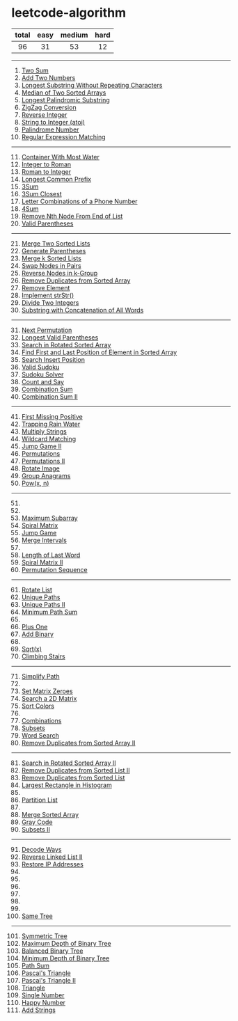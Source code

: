 [comment]:超链接的加入方式：[tag](url)
[comment]:分割线的加入方式：----

# leetcode-algorithm
|total|easy|medium|hard|
|:---:|:---:|:---:|:---:|
|96|31|53|12|
----
1. [Two Sum](https://github.com/assassint2017/leetcode-algorithm/tree/master/Two%20Sum)
2. [Add Two Numbers](https://github.com/assassint2017/leetcode-algorithm/tree/master/Add%20Two%20Numbers)
3. [Longest Substring Without Repeating Characters](https://github.com/assassint2017/leetcode-algorithm/tree/master/Longest%20Substring%20Without%20Repeating%20Characters)  
4. [Median of Two Sorted Arrays](https://github.com/assassint2017/leetcode-algorithm/tree/master/Median%20of%20Two%20Sorted%20Arrays)  
5. [Longest Palindromic Substring](https://github.com/assassint2017/leetcode-algorithm/tree/master/Longest%20Palindromic%20Substring)  
6. [ZigZag Conversion](https://github.com/assassint2017/leetcode-algorithm/tree/master/ZigZag%20Conversion)  
7. [Reverse Integer](https://github.com/assassint2017/leetcode-algorithm/tree/master/Reverse%20Integer)  
8. [String to Integer (atoi)](https://github.com/assassint2017/leetcode-algorithm/tree/master/String%20to%20Integer%20(atoi))  
9. [Palindrome Number](https://github.com/assassint2017/leetcode-algorithm/tree/master/Palindrome%20Number)  
10. [Regular Expression Matching](https://github.com/assassint2017/leetcode-algorithm/tree/master/Regular%20Expression%20Matching)  
----
11. [Container With Most Water](https://github.com/assassint2017/leetcode-algorithm/tree/master/Container%20With%20Most%20Water)
12. [Integer to Roman](https://github.com/assassint2017/leetcode-algorithm/tree/master/Integer%20to%20Roman)
13. [Roman to Integer](https://github.com/assassint2017/leetcode-algorithm/tree/master/Roman%20to%20Integer)
14. [Longest Common Prefix](https://github.com/assassint2017/leetcode-algorithm/tree/master/Longest%20Common%20Prefix)
15. [3Sum](https://github.com/assassint2017/leetcode-algorithm/tree/master/3Sum)
16. [3Sum Closest](https://github.com/assassint2017/leetcode-algorithm/tree/master/3Sum%20Closest)
17. [Letter Combinations of a Phone Number](https://github.com/assassint2017/leetcode-algorithm/tree/master/Letter%20Combinations%20of%20a%20Phone%20Number)
18. [4Sum](https://github.com/assassint2017/leetcode-algorithm/tree/master/4Sum)
19. [Remove Nth Node From End of List](https://github.com/assassint2017/leetcode-algorithm/tree/master/Remove%20Nth%20Node%20From%20End%20of%20List)
20. [Valid Parentheses](https://github.com/assassint2017/leetcode-algorithm/tree/master/Valid%20Parentheses)
----
21. [Merge Two Sorted Lists](https://github.com/assassint2017/leetcode-algorithm/tree/master/Merge%20Two%20Sorted%20Lists)
22. [Generate Parentheses](https://github.com/assassint2017/leetcode-algorithm/tree/master/Generate%20Parentheses)
23. [Merge k Sorted Lists](https://github.com/assassint2017/leetcode-algorithm/tree/master/Merge%20k%20Sorted%20Lists)
24. [Swap Nodes in Pairs](https://github.com/assassint2017/leetcode-algorithm/tree/master/Swap%20Nodes%20in%20Pairs)
25. [Reverse Nodes in k-Group](https://github.com/assassint2017/leetcode-algorithm/tree/master/Reverse%20Nodes%20in%20k-Group)
26. [Remove Duplicates from Sorted Array](https://github.com/assassint2017/leetcode-algorithm/tree/master/Remove%20Duplicates%20from%20Sorted%20Array)
27. [Remove Element](https://github.com/assassint2017/leetcode-algorithm/tree/master/Remove%20Element)
28. [Implement strStr()](https://github.com/assassint2017/leetcode-algorithm/tree/master/Implement%20strStr())
29. [Divide Two Integers](https://github.com/assassint2017/leetcode-algorithm/tree/master/Divide%20Two%20Integers)
30. [Substring with Concatenation of All Words](https://github.com/assassint2017/leetcode-algorithm/tree/master/Substring%20with%20Concatenation%20of%20All%20Words)
----
31. [Next Permutation](https://github.com/assassint2017/leetcode-algorithm/tree/master/Next%20Permutation)
32. [Longest Valid Parentheses](https://github.com/assassint2017/leetcode-algorithm/tree/master/Longest%20Valid%20Parentheses)
33. [Search in Rotated Sorted Array](https://github.com/assassint2017/leetcode-algorithm/tree/master/Search%20in%20Rotated%20Sorted%20Array)
34. [Find First and Last Position of Element in Sorted Array](https://github.com/assassint2017/leetcode-algorithm/tree/master/Find%20First%20and%20Last%20Position%20of%20Element%20in%20Sorted%20Array)
35. [Search Insert Position](https://github.com/assassint2017/leetcode-algorithm/tree/master/Search%20Insert%20Position)
36. [Valid Sudoku](https://github.com/assassint2017/leetcode-algorithm/tree/master/Valid%20Sudoku)
37. [Sudoku Solver](https://github.com/assassint2017/leetcode-algorithm/tree/master/Sudoku%20Solver)
38. [Count and Say](https://github.com/assassint2017/leetcode-algorithm/tree/master/Count%20and%20Say)
39. [Combination Sum](https://github.com/assassint2017/leetcode-algorithm/tree/master/Combination%20Sum)
40. [Combination Sum II](https://github.com/assassint2017/leetcode-algorithm/tree/master/Combination%20Sum%20II)
----
41. [First Missing Positive](https://github.com/assassint2017/leetcode-algorithm/tree/master/First%20Missing%20Positive)
42. [Trapping Rain Water](https://github.com/assassint2017/leetcode-algorithm/tree/master/Trapping%20Rain%20Water)
43. [Multiply Strings](https://github.com/assassint2017/leetcode-algorithm/tree/master/Multiply%20Strings)
44. [Wildcard Matching](https://github.com/assassint2017/leetcode-algorithm/tree/master/Wildcard%20Matching)
45. [Jump Game II](https://github.com/assassint2017/leetcode-algorithm/tree/master/Jump%20Game%20II)
46. [Permutations](https://github.com/assassint2017/leetcode-algorithm/tree/master/Permutations)
47. [Permutations II](https://github.com/assassint2017/leetcode-algorithm/tree/master/Permutations%20II)
48. [Rotate Image](https://github.com/assassint2017/leetcode-algorithm/tree/master/Rotate%20Image)
49. [Group Anagrams](https://github.com/assassint2017/leetcode-algorithm/tree/master/Group%20Anagrams)
50. [Pow(x, n)](https://github.com/assassint2017/leetcode-algorithm/tree/master/Pow(x%2C%20n))
----
51. []()
52. []()
53. [Maximum Subarray](https://github.com/assassint2017/leetcode-algorithm/tree/master/Maximum%20Subarray)
54. [Spiral Matrix](https://github.com/assassint2017/leetcode-algorithm/tree/master/Spiral%20Matrix)
55. [Jump Game](https://github.com/assassint2017/leetcode-algorithm/tree/master/Jump%20Game)
56. [Merge Intervals](https://github.com/assassint2017/leetcode-algorithm/tree/master/Merge%20Intervals)
57. []()
58. [Length of Last Word](https://github.com/assassint2017/leetcode-algorithm/tree/master/Length%20of%20Last%20Word)
59. [Spiral Matrix II](https://github.com/assassint2017/leetcode-algorithm/tree/master/Spiral%20Matrix%20II)
60. [Permutation Sequence](https://github.com/assassint2017/leetcode-algorithm/tree/master/Permutation%20Sequence)
----
61. [Rotate List](https://github.com/assassint2017/leetcode-algorithm/tree/master/Rotate%20List)
62. [Unique Paths](https://github.com/assassint2017/leetcode-algorithm/tree/master/Unique%20Paths)
63. [Unique Paths II](https://github.com/assassint2017/leetcode-algorithm/tree/master/Unique%20Paths%20II)
64. [Minimum Path Sum](https://github.com/assassint2017/leetcode-algorithm/tree/master/Minimum%20Path%20Sum)
65. []()
66. [Plus One](https://github.com/assassint2017/leetcode-algorithm/tree/master/Plus%20One)
67. [Add Binary](https://github.com/assassint2017/leetcode-algorithm/tree/master/Add%20Binary)
68. []()
69. [Sqrt(x)](https://github.com/assassint2017/leetcode-algorithm/tree/master/Sqrt(x))
70. [Climbing Stairs](https://github.com/assassint2017/leetcode-algorithm/tree/master/Climbing%20Stairs)
----
71. [Simplify Path](https://github.com/assassint2017/leetcode-algorithm/tree/master/Simplify%20Path)
72. []()
73. [Set Matrix Zeroes](https://github.com/assassint2017/leetcode-algorithm/tree/master/Set%20Matrix%20Zeroes)
74. [Search a 2D Matrix](https://github.com/assassint2017/leetcode-algorithm/tree/master/Search%20a%202D%20Matrix)
75. [Sort Colors](https://github.com/assassint2017/leetcode-algorithm/tree/master/Sort%20Colors)
76. []()
77. [Combinations](https://github.com/assassint2017/leetcode-algorithm/tree/master/Combinations)
78. [Subsets](https://github.com/assassint2017/leetcode-algorithm/tree/master/Subsets)
79. [Word Search](https://github.com/assassint2017/leetcode-algorithm/tree/master/Word%20Search)
80. [Remove Duplicates from Sorted Array II](https://github.com/assassint2017/leetcode-algorithm/tree/master/Remove%20Duplicates%20from%20Sorted%20Array%20II)
----
81. [Search in Rotated Sorted Array II](https://github.com/assassint2017/leetcode-algorithm/tree/master/Search%20in%20Rotated%20Sorted%20Array%20II)
82. [Remove Duplicates from Sorted List II](https://github.com/assassint2017/leetcode-algorithm/tree/master/Remove%20Duplicates%20from%20Sorted%20List%20II)
83. [Remove Duplicates from Sorted List](https://github.com/assassint2017/leetcode-algorithm/tree/master/Remove%20Duplicates%20from%20Sorted%20List)
84. [Largest Rectangle in Histogram](https://github.com/assassint2017/leetcode-algorithm/tree/master/Largest%20Rectangle%20in%20Histogram)
85. []()
86. [Partition List](https://github.com/assassint2017/leetcode-algorithm/tree/master/Partition%20List)
87. []()
88. [Merge Sorted Array](https://github.com/assassint2017/leetcode-algorithm/tree/master/Merge%20Sorted%20Array)
89. [Gray Code](https://github.com/assassint2017/leetcode-algorithm/tree/master/Gray%20Code)
90. [Subsets II](https://github.com/assassint2017/leetcode-algorithm/tree/master/Subsets%20II)
----
91. [Decode Ways](https://github.com/assassint2017/leetcode-algorithm/tree/master/Decode%20Ways)
92. [Reverse Linked List II](https://github.com/assassint2017/leetcode-algorithm/tree/master/Reverse%20Linked%20List%20II)
93. [Restore IP Addresses](https://github.com/assassint2017/leetcode-algorithm/tree/master/Restore%20IP%20Addresses)
94. []()
95. []()
96. []()
97. []()
98. []()
99. []()
100. [Same Tree](https://github.com/assassint2017/leetcode-algorithm/tree/master/Same%20Tree)
----
101. [Symmetric Tree](https://github.com/assassint2017/leetcode-algorithm/tree/master/Symmetric%20Tree)
104. [Maximum Depth of Binary Tree](https://github.com/assassint2017/leetcode-algorithm/tree/master/Maximum%20Depth%20of%20Binary%20Tree)
110. [Balanced Binary Tree](https://github.com/assassint2017/leetcode-algorithm/tree/master/Balanced%20Binary%20Tree)
111. [Minimum Depth of Binary Tree](https://github.com/assassint2017/leetcode-algorithm/tree/master/Minimum%20Depth%20of%20Binary%20Tree)
112. [Path Sum](https://github.com/assassint2017/leetcode-algorithm/tree/master/Path%20Sum)
118. [Pascal's Triangle](https://github.com/assassint2017/leetcode-algorithm/tree/master/Pascal's%20Triangle)
119. [Pascal's Triangle II](https://github.com/assassint2017/leetcode-algorithm/tree/master/Pascal's%20Triangle%20II)
120. [Triangle](https://github.com/assassint2017/leetcode-algorithm/tree/master/Triangle)
136. [Single Number](https://github.com/assassint2017/leetcode-algorithm/tree/master/Single%20Number)
202. [Happy Number](https://github.com/assassint2017/leetcode-algorithm/tree/master/Happy%20Number)
415. [Add Strings](https://github.com/assassint2017/leetcode-algorithm/tree/master/Add%20Strings)

